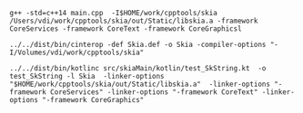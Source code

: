 
	g++ -std=c++14 main.cpp  -I$HOME/work/cpptools/skia /Users/vdi/work/cpptools/skia/out/Static/libskia.a -framework CoreServices -framework CoreText -framework CoreGraphicsl
	
	../../dist/bin/cinterop -def Skia.def -o Skia -compiler-options "-I/Volumes/vdi/work/cpptools/skia"

	../../dist/bin/kotlinc src/skiaMain/kotlin/test_SkString.kt  -o test_SkString -l Skia  -linker-options "$HOME/work/cpptools/skia/out/Static/libskia.a"  -linker-options "-framework CoreServices" -linker-options "-framework CoreText" -linker-options "-framework CoreGraphics"
